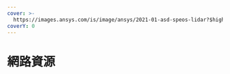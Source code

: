 ```yaml
---
cover: >-
  https://images.ansys.com/is/image/ansys/2021-01-asd-speos-lidar?$highlightblockwithteaser-smallimage-xlarge$
coverY: 0
---
```


# 網路資源

